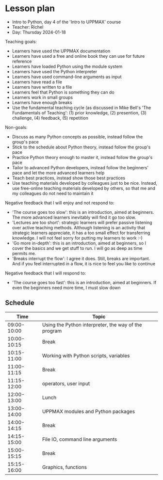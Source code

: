 # Lesson plan

 * Intro to Python, day 4 of the 'Intro to UPPMAX' course
 * Teacher: Richel
 * Day: Thursday 2024-01-18

Teaching goals:

 * Learners have used the UPPMAX documentation
 * Learners have used a free and online book they can use for future reference
 * Learners have loaded Python using the module system
 * Learners have used the Python interpreter
 * Learners have used command-line arguments as input
 * Learners have read a file
 * Learners have written to a file
 * Learners feel that Python is something they can do
 * Learners work in small groups
 * Learners have enough breaks
 * Use the fundamental teaching cycle (as discussed in Mike Bell's 'The 
   Fundamentals of Teaching': (1) prior knowledge,
   (2) presention, (3) challenge, (4) feedback, (5) repetition

Non-goals:

 * Discuss as many Python concepts as possible,
   instead follow the group's pace
 * Stick to the schedule about Python theory,
   instead follow the group's pace
 * Practice Python theory enough to master it,
   instead follow the group's pace
 * Tailor to advanced Python developers,
   instead follow the beginners' pace 
   and let the more advanced learners help
 * Teach best practices,
   instead show those best practices
 * Use teaching materials developed by colleagues just to be nice.
   Instead, use free-online teaching materials developed by others,
   so that me and my colleagues do not need to maintain it

Negative feedback that I will enjoy and not respond to:

- 'The course goes too slow': this is an introduction, aimed at beginners.
  The more advanced learners inevitably will find it go too slow.
- 'Lectures are too short': strategic learners will prefer passive listening
  over active teaching methods. Although listening is an activity that
  strategic learners appreciate, it has a too small effect for transferring knowledge.
  I will not feel sorry for putting my learners to work :-)
- 'Go more in-depth': this is an introduction, aimed at beginners,
  so I cover the basics and we get stuff to run. I will go as deep as time
  permits me.
- 'Breaks interrupt the flow': I agree it does. Still, breaks are
  important. And if you feel interrupted in a flow, it is nice to feel
  you like to continue

Negative feedback that I will respond to:

- 'The course goes too fast': this is an introduction, aimed at beginners.
  If even the beginners need more time, I must slow down

## Schedule

| Time          | Topic
|---------------|-------------------------------
| 09:00-10:00   | Using the Python interpreter, the way of the program |
| 10:00-10:15   | Break                         |
| 10:15-11:00   | Working with Python scripts, variables |
| 11:00-11:15   | Break                         |
| 11:15-12:00   | operators, user input
| 12:00-13:00   | Lunch
| 13:00-14:00   | UPPMAX modules and Python packages
| 14:00-14:15   | Break                         |
| 14:15-15:00   | File IO, command line arguments |
| 15:00-15:15   | Break                         |
| 15:15-16:00   | Graphics, functions           | 




